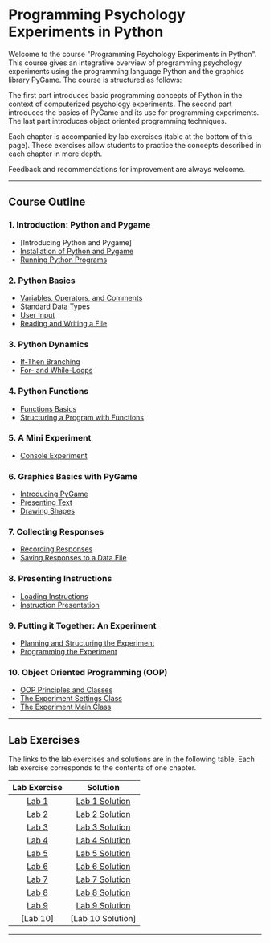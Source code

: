 # Programming Psychology Experiments in Python

Welcome to the course "Programming Psychology Experiments in Python". This course gives an integrative overview
of programming psychology experiments using the programming language Python and the graphics library PyGame.
The course is structured as follows:

The first part introduces basic programming concepts of Python in the context of computerized psychology experiments.
The second part introduces the basics of PyGame and its use for programming experiments.
The last part introduces object oriented programming techniques.

Each chapter is accompanied by lab exercises (table at the bottom of this page).
These exercises allow students to practice the concepts described in each chapter in more depth.

Feedback and recommendations for improvement are always welcome.

---
## Course Outline

### 1. Introduction: Python and Pygame
- [Introducing Python and Pygame]
- [Installation of Python and Pygame](https://github.com/imarevic/psy_python_course/blob/master/notebooks/Chapter1/Installation.ipynb)
- [Running Python Programs](https://github.com/imarevic/psy_python_course/blob/master/notebooks/Chapter1/RunningPython.ipynb)

### 2. Python Basics
- [Variables, Operators, and Comments](https://github.com/imarevic/psy_python_course/blob/master/notebooks/Chapter2/VarOperatorsComments.ipynb)
- [Standard Data Types](https://github.com/imarevic/psy_python_course/blob/master/notebooks/Chapter2/StandardDataTypes.ipynb)
- [User Input](https://github.com/imarevic/psy_python_course/blob/master/notebooks/Chapter2/UserInput.ipynb)
- [Reading and Writing a File](https://github.com/imarevic/psy_python_course/blob/master/notebooks/Chapter2/ReadingWritingFiles.ipynb)

### 3. Python Dynamics
- [If-Then Branching](https://github.com/imarevic/psy_python_course/blob/master/notebooks/Chapter3/IfThenBranching.ipynb)
- [For- and While-Loops](https://github.com/imarevic/psy_python_course/blob/master/notebooks/Chapter3/Loops.ipynb)

### 4. Python Functions
- [Functions Basics](https://github.com/imarevic/psy_python_course/blob/master/notebooks/Chapter4/FunctionsBasics.ipynb)
- [Structuring a Program with Functions](https://github.com/imarevic/psy_python_course/blob/master/notebooks/Chapter4/FunctionStructure.ipynb)

### 5. A Mini Experiment
- [Console Experiment](https://github.com/imarevic/psy_python_course/blob/master/notebooks/Chapter5/MiniExperiment.ipynb)

### 6. Graphics Basics with PyGame
- [Introducing PyGame](https://github.com/imarevic/psy_python_course/blob/master/notebooks/Chapter6/IntroPygame.ipynb)
- [Presenting Text](https://github.com/imarevic/psy_python_course/blob/master/notebooks/Chapter6/PresentingText.ipynb)
- [Drawing Shapes](https://github.com/imarevic/psy_python_course/blob/master/notebooks/Chapter6/DrawingShapes.ipynb)

### 7. Collecting Responses
- [Recording Responses](https://github.com/imarevic/psy_python_course/blob/master/notebooks/Chapter7/RecResp.ipynb)
- [Saving Responses to a Data File](https://github.com/imarevic/psy_python_course/blob/master/notebooks/Chapter7/SaveResp.ipynb)

### 8. Presenting Instructions
- [Loading Instructions](https://github.com/imarevic/psy_python_course/blob/master/notebooks/Chapter8/LoadingInstructions.ipynb)
- [Instruction Presentation](https://github.com/imarevic/psy_python_course/blob/master/notebooks/Chapter8/InstructionPresentation.ipynb)

### 9. Putting it Together: An Experiment
- [Planning and Structuring the Experiment](https://github.com/imarevic/psy_python_course/blob/master/notebooks/Chapter9/PlanExp.ipynb)
- [Programming the Experiment](https://github.com/imarevic/psy_python_course/blob/master/notebooks/Chapter9/ProgramExp.ipynb)

### 10. Object Oriented Programming (OOP)
- [OOP Principles and Classes](https://github.com/imarevic/psy_python_course/blob/master/notebooks/Chapter10/OOPPrinciples.ipynb)
- [The Experiment Settings Class](https://github.com/imarevic/psy_python_course/blob/master/notebooks/Chapter10/ExpSettingsClass.ipynb)
- [The Experiment Main Class](https://github.com/imarevic/psy_python_course/blob/master/notebooks/Chapter10/ExpMainClass.ipynb)

---
## Lab Exercises

The links to the lab exercises and solutions are in the following table.
Each lab exercise corresponds to the contents of one chapter.

| Lab Exercise | Solution       |
|:------------:|:--------------:|
| [Lab 1](https://github.com/imarevic/psy_python_course/blob/master/labs/Lab1/Lab1.ipynb)        | [Lab 1 Solution](https://github.com/imarevic/psy_python_course/blob/master/labsolutions/Lab1Solution.ipynb) |
| [Lab 2](https://github.com/imarevic/psy_python_course/blob/master/labs/Lab2/Lab2.ipynb)        | [Lab 2 Solution](https://github.com/imarevic/psy_python_course/blob/master/labsolutions/Lab2Solution.ipynb) |
| [Lab 3](https://github.com/imarevic/psy_python_course/blob/master/labs/Lab3/Lab3.ipynb)        | [Lab 3 Solution](https://github.com/imarevic/psy_python_course/blob/master/labsolutions/Lab3Solution.ipynb)  |
| [Lab 4](https://github.com/imarevic/psy_python_course/blob/master/labs/Lab4/Lab4.ipynb)         | [Lab 4 Solution](https://github.com/imarevic/psy_python_course/blob/master/labsolutions/Lab4Solution.ipynb) |
| [Lab 5](https://github.com/imarevic/psy_python_course/blob/master/labs/Lab5/Lab5.ipynb)        | [Lab 5 Solution](https://github.com/imarevic/psy_python_course/blob/master/labsolutions/Lab5Solution.ipynb) |
| [Lab 6](https://github.com/imarevic/psy_python_course/blob/master/labs/Lab6/Lab6.ipynb)          | [Lab 6 Solution](https://github.com/imarevic/psy_python_course/blob/master/labsolutions/Lab6Solution.ipynb) |
| [Lab 7](https://github.com/imarevic/psy_python_course/blob/master/labs/Lab7/Lab7.ipynb)       | [Lab 7 Solution](https://github.com/imarevic/psy_python_course/blob/master/labsolutions/Lab7Solution.ipynb) |
| [Lab 8](https://github.com/imarevic/psy_python_course/blob/master/labs/Lab8/Lab8.ipynb)         | [Lab 8 Solution](https://github.com/imarevic/psy_python_course/blob/master/labsolutions/Lab8Solution.ipynb)  |
| [Lab 9](https://github.com/imarevic/psy_python_course/blob/master/labs/Lab9/Lab9.ipynb)        | [Lab 9 Solution](https://github.com/imarevic/psy_python_course/blob/master/labsolutions/Lab9Solution.ipynb) |
| [Lab 10]        | [Lab 10 Solution] |

---
